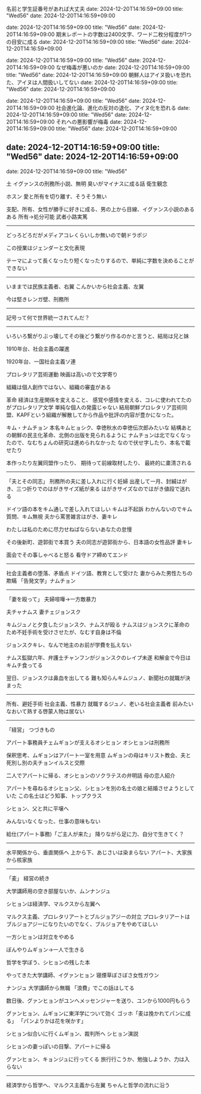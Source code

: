 名前と学生証番号があれば大丈夫
date: 2024-12-20T14:16:59+09:00
title: "Wed56"
date: 2024-12-20T14:16:59+09:00

date: 2024-12-20T14:16:59+09:00
title: "Wed56"
date: 2024-12-20T14:16:59+09:00
期末レポートの字数は2400文字、ワード二枚分程度が1つの目安に成る
date: 2024-12-20T14:16:59+09:00
title: "Wed56"
date: 2024-12-20T14:16:59+09:00

date: 2024-12-20T14:16:59+09:00
title: "Wed56"
date: 2024-12-20T14:16:59+09:00
なぜ梅毒が悪いのか
date: 2024-12-20T14:16:59+09:00
title: "Wed56"
date: 2024-12-20T14:16:59+09:00
朝鮮人はアイヌ扱いを恐れた、アイヌは人間扱いしてない
date: 2024-12-20T14:16:59+09:00
title: "Wed56"
date: 2024-12-20T14:16:59+09:00

date: 2024-12-20T14:16:59+09:00
title: "Wed56"
date: 2024-12-20T14:16:59+09:00
社会進化論、進化の反対の退化、アイヌ化を恐れる
date: 2024-12-20T14:16:59+09:00
title: "Wed56"
date: 2024-12-20T14:16:59+09:00
それへの悪影響が梅毒
date: 2024-12-20T14:16:59+09:00
title: "Wed56"
date: 2024-12-20T14:16:59+09:00

date: 2024-12-20T14:16:59+09:00
title: "Wed56"
date: 2024-12-20T14:16:59+09:00
---
date: 2024-12-20T14:16:59+09:00
title: "Wed56"

土
イグァンスの刑務所小説、無明
臭いがマイナスに成る話
衛生観念

ホスン
愛と所有を切り離す、そうそう無い

支配、所有、女性が勝手に好きに成る、男の上から目線、イグァンス小説のあるある
所有→処分可能
武者小路実篤

---

どっろどろだがメディアコレくらいしか無いので朝ドラポジ

この授業はジェンダーと文化表現

テーマによって長くなったり短くなったりするので、単純に字数を決めることができない

---

いままでは民族主義者、右翼
こんかいから社会主義、左翼

今は堅きレンガ壁、刑務所

---

記号って何で世界統一されてんだ？

---

いろいろ繋がりぶっ壊してその後どう繋がり作るのかと言うと、結局は兄と妹

1910年台、社会主義の躍進

1920年台、一国社会主義ソ連

プロレタリア芸術運動
  映画は高いので文学寄り

組織は個人創作ではない、組織の審査がある

革命
経済は生産関係を変えること、
感覚や感情を変える、コレに使われてたのがプロレタリア文学
  単純な個人の発露じゃない
結局朝鮮プロレタリア芸術同盟、KAPFという組織が解散してから作品や批評の内容が豊かになった。

キム・ナムチョン
  本名キムヒョシク、幸徳秋水の幸徳伝次郎みたいな
結構あとの朝鮮の民主化革命、北側の出版を見られるように
ナムチョンは北でなくなったので、なむちょんの研究は進められなかった
なので伏せ字したり、本名で載せたり

本作ったり左翼同盟作ったり、
期待って前線取材したり、
最終的に粛清される

---

「夫とその同志」
刑務所の夫に差し入れに行く妊婦
出産して一月、封緘はがき、三つ折りでのはがきサイズ紙が来る
  はがきサイズなのではがき値段で送れる

ドイツ語の本をキム通しで差し入れてほしい
  キムは不起訴
わかんないのでキム質問、キム無視
夫から罵詈雑言はがき、妻キレ

わたしは私のために尽力せねばならないあなたの怠慢

その後新町、遊郭街で本買う
夫の同志が遊郭街から、日本語の女性品評
妻キレ

面会でその事しゃべると怒る
看守ドア締めてエンド

---

社会主義者の堕落、矛盾点
ドイツ語、教育として受けた
妻からみた男性たちの欺瞞
「告発文学」ナムチョン

---

「妻を殴って」
夫婦喧嘩→一方敵暴力

夫チャナムス
妻チェジョンスク

キムジュノと夕食したジョンスク、ナムスが殴る
ナムスはジョンスクに革命のため不妊手術を受けさせたが、なむす自身は不倫

ジョンスクキレ、なんで地主のお前が学費を払えない

ナムス監獄六年、弁護士チャンフンがジョンスクのレイプ未遂
和解金で今日はキムチ食ってる

翌日、ジョンスクは鼻血を出してる
難も知らんキムジュノ、新聞社の就職が決まった

---

所有、避妊手術
社会主義、性暴力
就職するジュノ、老いる社会主義者
  前みたいなおいて熟する啓蒙人物は居ない

---

「経営」
  つづきもの

アパート事務員チェムギョンが支えるオシヒョン
  オシヒョンは刑務所

保釈思考、ムギョンはアパート一室を用意
ムギョンの母はキリスト教会、夫と死別し別の夫チョンイルスと交際

二人でアパートに帰る、オシヒョンのソクラテスの弁明話
母の恋人紹介

アパートを尋ねるオシヒョン父、シヒョンを別の名士の娘と結婚させようとしていた
  この名士はどう知事、トップクラス

シヒョン、父と共に平壌へ

みんないなくなった、仕事の意味もない

給仕(アパート事務)「ご主人が来た」
降りながら足に力、自分で生きてく？

---

水平関係から、垂直関係へ
上から下、あじさいは染まらない
アパート、大家族から核家族

---

「麦」
  経営の続き

大学講師用の空き部屋ないか、ムンナンジュ

シヒョンは経済学、マルクスから左翼へ

マルクス主義、プロレタリアートとブルジョアジーの対立
プロレタリアートはブルジョアジーになりたいのでなく、ブルジョアをやめてほしい

一方シヒョンは対立をやめる

ぼんやりムギョン→一人で生きる

哲学を学ぼう、シヒョンの残した本

やってきた大学講師、イグァンヒョン
寝煙草ぼさぼさ女性ガウン

ナンジュ
大学講師から無職
「浪費」でこの話はしてる

数日後、グァンヒョンがユンへメッセンジャーを送り、ユンから1000円もらう

グァンヒョン、ムギョンに東洋学について効く
ゴッホ「麦は挽かれてパンに成る」
「パンよりかは花を咲かす」

シヒョン似合いに行くムギョン、裁判所へ
シヒョン演説

シヒョンの妻っぽいの目撃、アパートに帰る

グァンヒョン、キョンジュに行ってくる
旅行行こうか、勉強しようか、力は入らない

---

経済学から哲学へ、マルクス主義から左翼
ちゃんと哲学の流れに沿う



































































